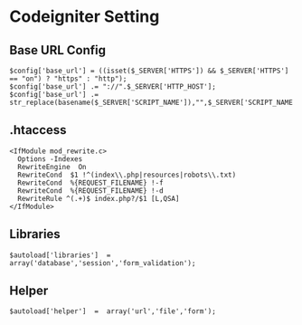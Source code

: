 
# Codeigniter Setting

## Base URL Config

    $config['base_url'] = ((isset($_SERVER['HTTPS']) && $_SERVER['HTTPS'] == "on") ? "https" : "http"); 
    $config['base_url'] .= "://".$_SERVER['HTTP_HOST']; 
    $config['base_url'] .= str_replace(basename($_SERVER['SCRIPT_NAME']),"",$_SERVER['SCRIPT_NAME']);

## .htaccess

    <IfModule mod_rewrite.c>
      Options -Indexes 
      RewriteEngine  On
      RewriteCond  $1 !^(index\\.php|resources|robots\\.txt)
      RewriteCond  %{REQUEST_FILENAME} !-f 
      RewriteCond  %{REQUEST_FILENAME} !-d 
      RewriteRule ^(.+)$ index.php?/$1 [L,QSA]
    </IfModule>

## Libraries

    $autoload['libraries']  =  array('database','session','form_validation');

## Helper

    $autoload['helper']  =  array('url','file','form');
